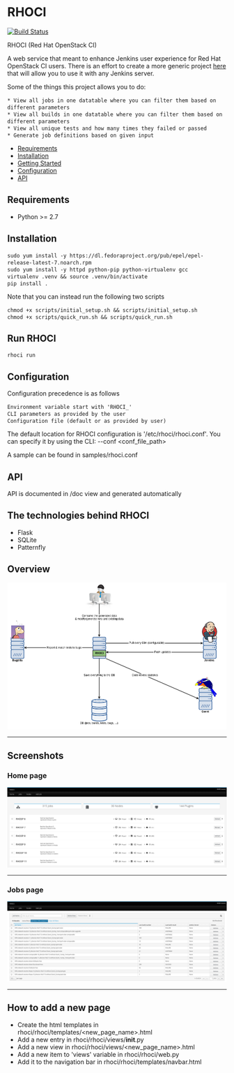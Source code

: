 # RHOCI

[![Build Status](https://travis-ci.org/bregman-arie/rhoci.svg?branch=master)](https://travis-ci.org/bregman-arie/rhoci)

RHOCI (Red Hat OpenStack CI)

A web service that meant to enhance Jenkins user experience for Red Hat OpenStack CI users.
There is an effort to create a more generic project [here](https://github.com/bregman-arie/infuse) that will allow you to use it with any Jenkins server.

Some of the things this project allows you to do:

    * View all jobs in one datatable where you can filter them based on different parameters
    * View all builds in one datatable where you can filter them based on different parameters
    * View all unique tests and how many times they failed or passed
    * Generate job definitions based on given input

* [Requirements](#requirements)
* [Installation](#installation)
* [Getting Started](#getting-started)
* [Configuration](#configuration)
* [API](#api)

## Requirements

* Python >= 2.7

## Installation

    sudo yum install -y https://dl.fedoraproject.org/pub/epel/epel-release-latest-7.noarch.rpm
    sudo yum install -y httpd python-pip python-virtualenv gcc
    virtualenv .venv && source .venv/bin/activate
    pip install .

Note that you can instead run the following two scripts

    chmod +x scripts/initial_setup.sh && scripts/initial_setup.sh
    chmod +x scripts/quick_run.sh && scripts/quick_run.sh

## Run RHOCI

    rhoci run

## Configuration 

Configuration precedence is as follows

    Environment variable start with 'RHOCI_'
    CLI parameters as provided by the user
    Configuration file (default or as provided by user)

The default location for RHOCI configuration is '/etc/rhoci/rhoci.conf'.
You can specify it by using the CLI: --conf <conf_file_path>

A sample can be found in samples/rhoci.conf

## API

API is documented in /doc view and generated automatically

## The technologies behind RHOCI

* Flask
* SQLite
* Patternfly

## Overview

<div align="center"><img src="./doc/rhoci_overview.png" alt="RHOCI Overview"></div><hr />

## Screenshots

### Home page

<div align="center"><img src="./doc/home_page.png" alt="RHOCI Home Page"></div><hr />

### Jobs page

<div align="center"><img src="./doc/jobs_page.png" alt="RHOCI Jobs Page"></div><hr />

## How to add a new page

* Create the html templates in rhoci/rhoci/templates/<new_page_name>.html
* Add a new entry in rhoci/rhoci/views/__init__.py
* Add a new view in rhoci/rhoci/views/<new_page_name>.html
* Add a new item to 'views' variable in rhoci/rhoci/web.py
* Add it to the navigation bar in rhoci/rhoci/templates/navbar.html

